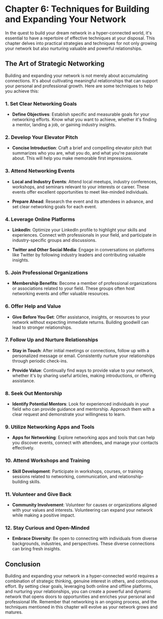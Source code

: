 Chapter 6: Techniques for Building and Expanding Your Network
=============================================================

In the quest to build your dream network in a hyper-connected world, it's essential to have a repertoire of effective techniques at your disposal. This chapter delves into practical strategies and techniques for not only growing your network but also nurturing valuable and powerful relationships.

The Art of Strategic Networking
-------------------------------

Building and expanding your network is not merely about accumulating connections. It's about cultivating meaningful relationships that can support your personal and professional growth. Here are some techniques to help you achieve this:

### **1. Set Clear Networking Goals**

* **Define Objectives**: Establish specific and measurable goals for your networking efforts. Know what you want to achieve, whether it's finding a mentor, landing a job, or gaining industry insights.

### **2. Develop Your Elevator Pitch**

* **Concise Introduction**: Craft a brief and compelling elevator pitch that summarizes who you are, what you do, and what you're passionate about. This will help you make memorable first impressions.

### **3. Attend Networking Events**

* **Local and Industry Events**: Attend local meetups, industry conferences, workshops, and seminars relevant to your interests or career. These events offer excellent opportunities to meet like-minded individuals.

* **Prepare Ahead**: Research the event and its attendees in advance, and set clear networking goals for each event.

### **4. Leverage Online Platforms**

* **LinkedIn**: Optimize your LinkedIn profile to highlight your skills and experiences. Connect with professionals in your field, and participate in industry-specific groups and discussions.

* **Twitter and Other Social Media**: Engage in conversations on platforms like Twitter by following industry leaders and contributing valuable insights.

### **5. Join Professional Organizations**

* **Membership Benefits**: Become a member of professional organizations or associations related to your field. These groups often host networking events and offer valuable resources.

### **6. Offer Help and Value**

* **Give Before You Get**: Offer assistance, insights, or resources to your network without expecting immediate returns. Building goodwill can lead to stronger relationships.

### **7. Follow Up and Nurture Relationships**

* **Stay in Touch**: After initial meetings or connections, follow up with a personalized message or email. Consistently nurture your relationships through periodic check-ins.

* **Provide Value**: Continually find ways to provide value to your network, whether it's by sharing useful articles, making introductions, or offering assistance.

### **8. Seek Out Mentorship**

* **Identify Potential Mentors**: Look for experienced individuals in your field who can provide guidance and mentorship. Approach them with a clear request and demonstrate your willingness to learn.

### **9. Utilize Networking Apps and Tools**

* **Apps for Networking**: Explore networking apps and tools that can help you discover events, connect with attendees, and manage your contacts effectively.

### **10. Attend Workshops and Training**

* **Skill Development**: Participate in workshops, courses, or training sessions related to networking, communication, and relationship-building skills.

### **11. Volunteer and Give Back**

* **Community Involvement**: Volunteer for causes or organizations aligned with your values and interests. Volunteering can expand your network while making a positive impact.

### **12. Stay Curious and Open-Minded**

* **Embrace Diversity**: Be open to connecting with individuals from diverse backgrounds, industries, and perspectives. These diverse connections can bring fresh insights.

Conclusion
----------

Building and expanding your network in a hyper-connected world requires a combination of strategic thinking, genuine interest in others, and continuous effort. By setting clear goals, leveraging both online and offline platforms, and nurturing your relationships, you can create a powerful and dynamic network that opens doors to opportunities and enriches your personal and professional life. Remember that networking is an ongoing process, and the techniques mentioned in this chapter will evolve as your network grows and matures.
